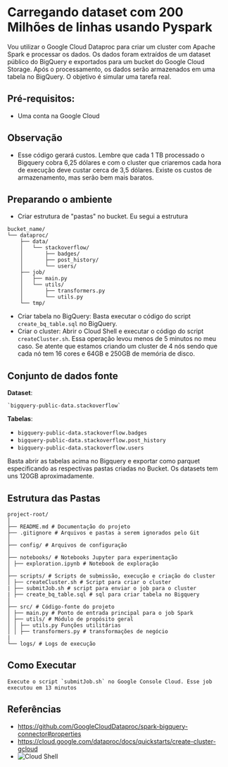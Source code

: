 # Carregando dataset com 200 Milhões de linhas usando Pyspark

Vou utilizar o Google Cloud Dataproc para criar um cluster com Apache Spark e processar os dados. Os dados foram extraídos de um dataset público do BigQuery e exportados para um bucket do Google Cloud Storage. Após o processamento, os dados serão armazenados em uma tabela no BigQuery. O objetivo é simular uma tarefa real.

## Pré-requisitos:
* Uma conta na Google Cloud

## Observação
* Esse código gerará custos. Lembre que cada 1 TB processado o Bigquery cobra 6,25 dólares e com o cluster que criaremos cada hora de execução deve custar cerca de 3,5 dólares. Existe os custos de armazenamento, mas serão bem mais baratos.

## Preparando o ambiente
- Criar estrutura de "pastas" no bucket. Eu segui a estrutura
```plaintext
bucket_name/
└── dataproc/
    ├── data/
    │   └── stackoverflow/
    │       ├── badges/
    │       ├── post_history/
    │       └── users/
    ├── job/
    │   ├── main.py
    │   └── utils/
    │       ├── transformers.py
    │       └── utils.py
    └── tmp/
```
- Criar tabela no BigQuery: Basta executar o código do script `create_bq_table.sql` no BigQuery.
- Criar o cluster: Abrir o Cloud Shell e executar o código do script `createCluster.sh`. Essa operação levou menos de 5 minutos no meu caso. Se atente que estamos criando um cluster de 4 nós sendo que cada nó tem 16 cores e 64GB e 250GB de memória de disco.

## Conjunto de dados fonte
**Dataset**: 

    `bigquery-public-data.stackoverflow`
    
**Tabelas**:

- `bigquery-public-data.stackoverflow.badges`
- `bigquery-public-data.stackoverflow.post_history`
- `bigquery-public-data.stackoverflow.users` 

Basta abrir as tabelas acima no Bigquery e exportar como parquet especificando as respectivas pastas criadas no Bucket. Os datasets tem uns 120GB aproximadamente.

## Estrutura das Pastas
```plaintext
project-root/
│
├── README.md # Documentação do projeto
├── .gitignore # Arquivos e pastas a serem ignorados pelo Git
│
├── config/ # Arquivos de configuração
│
├── notebooks/ # Notebooks Jupyter para experimentação
│ ├── exploration.ipynb # Notebook de exploração
│
├── scripts/ # Scripts de submissão, execução e criação do cluster
│ ├── createCluster.sh # Script para criar o cluster
| ├── submitJob.sh # script para enviar o job para o cluster
| ├── create_bq_table.sql # sql para criar tabela no Bigquery
│
├── src/ # Código-fonte do projeto
│ ├── main.py # Ponto de entrada principal para o job Spark
│ ├── utils/ # Módulo de propósito geral
│ │ ├── utils.py Funções utilitárias
│ │ ├── transformers.py # transformações de negócio
| 
└── logs/ # Logs de execução
```
    
## Como Executar
    Execute o script `submitJob.sh` no Google Console Cloud. Esse job executou em 13 minutos


## Referências

- https://github.com/GoogleCloudDataproc/spark-bigquery-connector#properties
- https://cloud.google.com/dataproc/docs/quickstarts/create-cluster-gcloud
- ![Cloud Shell]([https://www.exemplo.com](https://cloud.google.com/shell/docs/using-cloud-shell?hl=pt-br))

